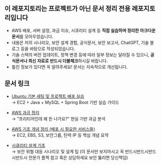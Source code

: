 ##  이 레포지토리는 프로젝트가 아닌 문서 정리 전용 레포지토리입니다

- AWS 배포, 서버 설정, 과금 이슈, 시큐리티 설계 등 **직접 실습하며 정리한 마크다운 문서**를 모아두었습니다.
- 내용은 저의 시나리오, 보안 설계 경험, 공식문서, 보안 보고서, ChatGPT, 기술 블로그 등을 바탕으로 작성되었습니다.
- 기술 스택의 버전 업데이트, 정책 변경 등에 따라 일부 정보는 달라질 수 있으니, **공식문서나 최신 자료로 반드시 더블체크**하시길 바랍니다.
- 틀린 정보가 있다면 꼭 알려주세요! 문서는 지속적으로 개선됩니다.


## 문서 링크
- [Ubuntu 기본 세팅 및 프로젝트 배포 실습](https://github.com/yoon0416/document/blob/main/AWS%20Ubuntu%20%EA%B8%B0%EB%B3%B8%20%EC%84%B8%ED%8C%85%20%EB%B0%8F%20%EC%8B%A4%EC%8A%B5.md)  
  → EC2 + Java + MySQL + Spring Boot 기반 실습 가이드

- [AWS 과금 정리](https://github.com/yoon0416/document/blob/main/aws%20%EA%B3%BC%EA%B8%88%20%EC%A0%95%EB%A6%AC.md)  
  → "프리티어인데 왜 돈 나가요?" 현실 기반 과금 분석

- [AWS 기초 개념 정리 (배포 시 필요한 서비스들)](https://github.com/yoon0416/document/blob/main/AWS%20%EA%B8%B0%EC%B4%88%20%EA%B0%9C%EB%85%90(%EB%B0%B0%ED%8F%AC%EB%8B%A8%EA%B3%84).md)  
  → EC2, EBS, S3, 보안그룹, 탄력 IP 등 핵심 개념 요약

- [시큐리티 설계 기초](https://github.com/yoon0416/document/blob/main/%EC%8B%9C%ED%81%90%EB%A6%AC%ED%8B%B0%20%EA%B8%B0%EC%B4%88%20%EC%84%A4%EA%B3%84%20%EC%A0%95%EB%A6%AC.md)  
  → 보안 위협 대응 시나리오 및 설계 팁 (이 문서만 보지마시고 꼭 반드시반드시반드시반드시 전문가 플젝 참고 혹은 상담하세요 보안 뚫리면 당신책임)
